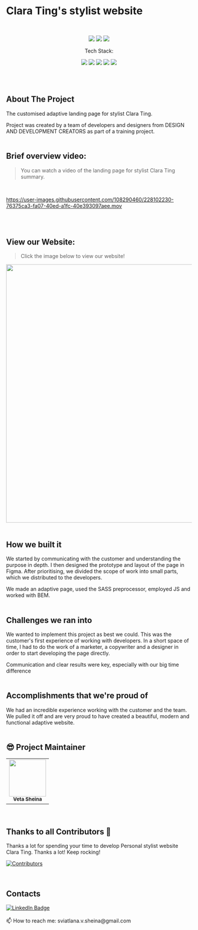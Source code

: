 # Clara Ting's stylist website

<br>

<p align="center">
    <img src="https://img.shields.io/github/issues/OlgaBuLL/Stylist_Clara_Ting">
    <img src="https://img.shields.io/github/forks/OlgaBuLL/Stylist_Clara_Ting">
    <img src="https://img.shields.io/github/stars/OlgaBuLL/Stylist_Clara_Ting">
    
</p>

<p align="center">Tech Stack:</p>
<p align="center">
    <img src="https://img.shields.io/badge/html5-%23E34F26.svg?style=for-the-badge&logo=html5&logoColor=white"> 
    <img src="https://img.shields.io/badge/css3-%231572B6.svg?style=for-the-badge&logo=css3&logoColor=white">
    <img src="https://img.shields.io/badge/javascript-%23323330.svg?style=for-the-badge&logo=javascript&logoColor=%23F7DF1E">
    <img src="https://img.shields.io/badge/Sass-ff69b4?style=for-the-badge&logo=sass&logoColor=white">
    <img src="https://img.shields.io/badge/browserify-3c6991?style=for-the-badge&logo=browserify&logoColor=e6b35a">
</p>
<br>
<br>

## About The Project

The customised adaptive landing page for stylist Clara Ting.  

Project was created by a team of developers and designers from DESIGN AND DEVELOPMENT CREATORS as part of a training project.
<br>
<br>

## Brief overview video:
>You can watch a video of the landing page for stylist Clara Ting summary.
<br>

https://user-images.githubusercontent.com/108290460/228102230-76375ca3-fa07-40ed-a1fc-40e393097aee.mov

<br>
<br>

## View our Website:
>Click the image below to view our website!

[<img width="700" src="https://user-images.githubusercontent.com/108290460/228102465-f7ce4d1d-72f7-456d-b573-7d5f313b19ce.png"/>](https://clarating.000webhostapp.com/index.html)
<br>
<br>

## How we built it

We started by communicating with the customer and understanding the purpose in depth. I then designed the prototype and layout of the page in Figma. After prioritising, we divided the scope of work into small parts, which we distributed to the developers.

We made an adaptive page, used the SASS preprocessor, employed JS and worked with BEM.
<br>
<br>

## Challenges we ran into

We wanted to implement this project as best we could. 
This was the customer's first experience of working with developers. In a short space of time, I had to do the work of a marketer, a copywriter  and a designer in order to start developing the page directly.

Communication and clear results were key, especially with our big time difference
<br>
<br>

## Accomplishments that we're proud of

We had an incredible experience working with the customer and the team. We pulled it off and are very proud to have created a beautiful, modern and functional adaptive website.
<br>
<br>

## 😎 Project Maintainer

<table>
  <tr>
<td align="center"><a href="https://github.com/sssheina"><img src="https://avatars.githubusercontent.com/u/108290460?v=4" width="100px;" alt=""/><br /><sub><b>Veta Sheina</b></sub></a></td></tr>
</table>
<br>


## Thanks to all Contributors 💪

Thanks a lot for spending your time to develop Personal stylist website Сlara Ting. Thanks a lot! Keep rocking!

[![Contributors](https://contrib.rocks/image?repo=OlgaBuLL/Stylist_Clara_Ting)](https://github.com/OlgaBuLL/Stylist_Clara_Ting/graphs/contributors)

<br>


## Contacts

<a href="https://www.linkedin.com/in/veta-sheina-521666249" target="_blank">
    <img src="https://img.shields.io/badge/LinkedIn-blue?style=for-the-badge&logo=linkedin&logoColor=white" alt="LinkedIn Badge"/>
  </a>
<br>
<br>
📫 How to reach me: sviatlana.v.sheina@gmail.com
<br><br>
